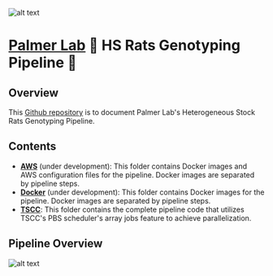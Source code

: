![alt text](https://secureservercdn.net/198.71.233.106/h9j.d46.myftpupload.com/wp-content/uploads/2019/09/palmerlab-logo.png)
# [Palmer Lab](https://palmerlab.org/) :test_tube: HS Rats Genotyping Pipeline :rat:
## Overview
This [Github repository](https://github.com/Deeeeen/hs_rats_pipeline) is to document Palmer Lab's Heterogeneous Stock Rats Genotyping Pipeline.

## Contents
- **[AWS](AWS)** (under development): This folder contains Docker images and AWS configuration files for the pipeline. Docker images are separated by pipeline steps.
- **[Docker](Docker)** (under development): This folder contains Docker images for the pipeline. Docker images are separated by pipeline steps.
- **[TSCC](TSCC)**: This folder contains the complete pipeline code that utilizes TSCC's PBS scheduler's array jobs feature to achieve parallelization.  

## Pipeline Overview
![alt text](pipeline_overview.png)
